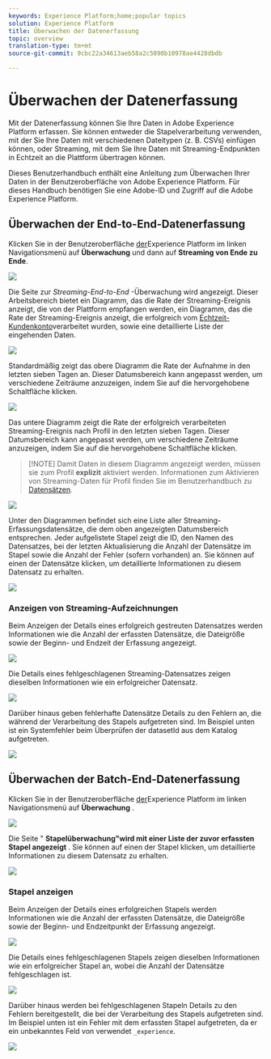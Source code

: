 ```yaml
---
keywords: Experience Platform;home;popular topics
solution: Experience Platform
title: Überwachen der Datenerfassung
topic: overview
translation-type: tm+mt
source-git-commit: 9cbc22a34613aeb58a2c5090b10978ae4428dbdb

---
```



# Überwachen der Datenerfassung

Mit der Datenerfassung können Sie Ihre Daten in Adobe Experience Platform erfassen. Sie können entweder die Stapelverarbeitung verwenden, mit der Sie Ihre Daten mit verschiedenen Dateitypen (z. B. CSVs) einfügen können, oder Streaming, mit dem Sie Ihre Daten mit Streaming-Endpunkten in Echtzeit an die Plattform übertragen können.

Dieses Benutzerhandbuch enthält eine Anleitung zum Überwachen Ihrer Daten in der Benutzeroberfläche von Adobe Experience Platform. Für dieses Handbuch benötigen Sie eine Adobe-ID und Zugriff auf die Adobe Experience Platform.

## Überwachen der End-to-End-Datenerfassung

Klicken Sie in der Benutzeroberfläche [der](https://platform.adobe.com)Experience Platform im linken Navigationsmenü auf **Überwachung** und dann auf **Streaming von Ende zu Ende**.

![](../images/quality/monitor-data-flows/click-streaming-end-to-end.png)

Die Seite zur *Streaming-End-to-End* -Überwachung wird angezeigt. Dieser Arbeitsbereich bietet ein Diagramm, das die Rate der Streaming-Ereignis anzeigt, die von der Plattform empfangen werden, ein Diagramm, das die Rate der Streaming-Ereignis anzeigt, die erfolgreich vom [Echtzeit-Kundenkonto](../../profile/home.md)verarbeitet wurden, sowie eine detaillierte Liste der eingehenden Daten.

![](../images/quality/monitor-data-flows/list-streams.png)

Standardmäßig zeigt das obere Diagramm die Rate der Aufnahme in den letzten sieben Tagen an. Dieser Datumsbereich kann angepasst werden, um verschiedene Zeiträume anzuzeigen, indem Sie auf die hervorgehobene Schaltfläche klicken.

![](../images/quality/monitor-data-flows/list-streams-focus-on-top-graph.png)

Das untere Diagramm zeigt die Rate der erfolgreich verarbeiteten Streaming-Ereignis nach Profil in den letzten sieben Tagen. Dieser Datumsbereich kann angepasst werden, um verschiedene Zeiträume anzuzeigen, indem Sie auf die hervorgehobene Schaltfläche klicken.

> [!NOTE] Damit Daten in diesem Diagramm angezeigt werden, müssen sie zum Profil **explizit** aktiviert werden. Informationen zum Aktivieren von Streaming-Daten für Profil finden Sie im Benutzerhandbuch zu [Datensätzen](../../catalog/datasets/user-guide.md#enable-a-dataset-for-real-time-customer-profile).

![](../images/quality/monitor-data-flows/list-streams-focus-on-bottom-graph.png)

Unter den Diagrammen befindet sich eine Liste aller Streaming-Erfassungsdatensätze, die dem oben angezeigten Datumsbereich entsprechen. Jeder aufgelistete Stapel zeigt die ID, den Namen des Datensatzes, bei der letzten Aktualisierung die Anzahl der Datensätze im Stapel sowie die Anzahl der Fehler (sofern vorhanden) an. Sie können auf einen der Datensätze klicken, um detaillierte Informationen zu diesem Datensatz zu erhalten.

![](../images/quality/monitor-data-flows/list-streams-focus-on-streams.png)

### Anzeigen von Streaming-Aufzeichnungen

Beim Anzeigen der Details eines erfolgreich gestreuten Datensatzes werden Informationen wie die Anzahl der erfassten Datensätze, die Dateigröße sowie der Beginn- und Endzeit der Erfassung angezeigt.

![](../images/quality/monitor-data-flows/successful-streaming-record.png)

Die Details eines fehlgeschlagenen Streaming-Datensatzes zeigen dieselben Informationen wie ein erfolgreicher Datensatz.

![](../images/quality/monitor-data-flows/failed-batch.png)

Darüber hinaus geben fehlerhafte Datensätze Details zu den Fehlern an, die während der Verarbeitung des Stapels aufgetreten sind. Im Beispiel unten ist ein Systemfehler beim Überprüfen der datasetId aus dem Katalog aufgetreten.

![](../images/quality/monitor-data-flows/failed-batch-details.png)

## Überwachen der Batch-End-Datenerfassung

Klicken Sie in der Benutzeroberfläche [der](https://platform.adobe.com)Experience Platform im linken Navigationsmenü auf **Überwachung** .

![](../images/quality/monitor-data-flows/click-monitoring.png)

Die Seite &quot; **Stapelüberwachung&quot;wird mit einer Liste der zuvor erfassten Stapel angezeigt** . Sie können auf einen der Stapel klicken, um detaillierte Informationen zu diesem Datensatz zu erhalten.

![](../images/quality/monitor-data-flows/list-batches.png)

### Stapel anzeigen

Beim Anzeigen der Details eines erfolgreichen Stapels werden Informationen wie die Anzahl der erfassten Datensätze, die Dateigröße sowie der Beginn- und Endzeitpunkt der Erfassung angezeigt.

![](../images/quality/monitor-data-flows/successful-batch.png)

Die Details eines fehlgeschlagenen Stapels zeigen dieselben Informationen wie ein erfolgreicher Stapel an, wobei die Anzahl der Datensätze fehlgeschlagen ist.

![](../images/quality/monitor-data-flows/failed-streaming-record.png)

Darüber hinaus werden bei fehlgeschlagenen Stapeln Details zu den Fehlern bereitgestellt, die bei der Verarbeitung des Stapels aufgetreten sind. Im Beispiel unten ist ein Fehler mit dem erfassten Stapel aufgetreten, da er ein unbekanntes Feld von verwendet `_experience`.

![](../images/quality/monitor-data-flows/failed-streaming-record-details.png)